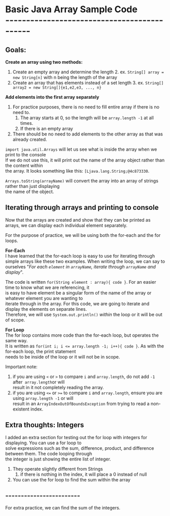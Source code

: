 # Basic Java Array Sample Code </br> --------------------------------------------

## Goals:

<strong>Create an array using two methods:</strong>
1. Create an empty array and determine the length
   2. ex. `String[] array = new String[n]` with n being the length of the array
2. Create an array that has elements instead of a set length
   3. ex. `String[] array2 = new String[]{e1,e2,e3, ..., n}`

<strong>Add elements into the first array separately</strong>
1. For practice purposes, there is no need to fill entire array if there is no need to.
   1. The array starts at 0, so the length will be `array.length -1` at all times.
   2. If there is an empty array
2. There should be no need to add elements to the other array as that was already created.

`import java.util.Arrays` will let us see what is inside the array when we print to the console <br/>
If we do not use this, it will print out the name of the array object rather than the content within </br>
the array. It looks something like this: `[Ljava.lang.String;@4c873330`. 

`Arrays.toString(arrayName)` will convert the array into an array of strings rather than just displaying <br/>
the name of the object.

## Iterating through arrays and printing to console

Now that the arrays are created and show that they can be printed as arrays, we can display
each individual element separately.

For the purpose of practice, we will be using both the for-each and the for loops.

<strong>For-Each</strong><br/>
I have learned that the for-each loop is easy to use for iterating through simple arrays like these two examples.
When writing the loop, we can say to ourselves "<i>For each `element` in `arrayName`, iterate through `arrayName` and display</i>".

The code is written `for(String element : array){ code }`. For an easier time to know what we are referencing, it <br/>
is easy to have element be a singular form of the name of the array or whatever element you are wanting to <br/>
iterate through in the array. For this code, we are going to iterate and display the elements on separate lines. 
<br/>Therefore, we will use `System.out.println()` <em>within</em> the loop or it will be out of scope.

<strong>For Loop</strong></br>
The for loop contains more code than the for-each loop, but operates the same way.<br/>
It is written as `for(int i; i <= array.length -1; i++){ code }`.  As with the for-each loop, the print statement<br/>
needs to be inside of the loop or it will not be in scope.

Important note:
1. if you are using `<` or `>` to compare `i` and `array.length`, do not add `-1 `after` array.length`or will
   <br/> result in it not completely reading the array.
2. if you are using `<=` or `>=` to compare `i` and `array.length`, ensure you are using `array.length -1` or will
   <br/> result in an `ArrayIndexOutOfBoundsException` from trying to read a non-existent index.

## Extra thoughts: Integers

I added an extra section for testing out the for loop with integers for displaying. You can use a for loop to <br/>
solve expressions such as the sum, difference, product, and difference between them. The code looping through </br>
the integer is just showing the entire list of integer.

1. They operate slightly different from Strings
   1. if there is nothing in the index, it will place a 0 instead of null
2. You can use the for loop to find the sum within the array

## ------------------------

For extra practice, we can find the sum of the integers.
